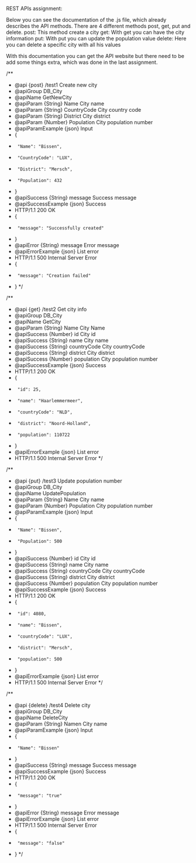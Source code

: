 REST APIs assignment:

Below you can see the documentation of the .js file, which already describes the API methods.
There are 4 different methods post, get, put and delete.
post: This method create a city
get: With get you can have the city information
put: With put you can update the population value
delete: Here you can delete a specific city with all his values

With this documentation you can get the API website but there need to be add some things extra, which was done in the last assignment.

/**
 * @api {post} /test1 Create new city
 * @apiGroup DB_City
 * @apiName GetNewCity
 * @apiParam {String} Name City name
 * @apiParam {String} CountryCode City country code
 * @apiParam {String} District City district
 * @apiParam {Number} Population City population number
 * @apiParamExample {json} Input
 *    {
 *      "Name": "Bissen",
 *      "CountryCode": "LUX",
 *      "District": "Mersch",
 *      "Population": 432
 *    }
 * @apiSuccess {String} message Success message
 * @apiSuccessExample {json} Success
 *    HTTP/1.1 200 OK
 *    {
 *      "message": "Successfully created"
 *    }
 * @apiError {String} message Error message
 * @apiErrorExample {json} List error
 *    HTTP/1.1 500 Internal Server Error
 *    {
 *      "message": "Creation failed"
 *    }
*/

/**
 * @api {get} /test2 Get city info
 * @apiGroup DB_City
 * @apiName GetCity
 * @apiParam {String} Name City Name
 * @apiSuccess {Number} id City id
 * @apiSuccess {String} name City name
 * @apiSuccess {String} countryCode City countryCode
 * @apiSuccess {String} district City district
 * @apiSuccess {Number} population City population number
 * @apiSuccessExample {json} Success
 *    HTTP/1.1 200 OK
 *    {
 *      "id": 25,
 *      "name": "Haarlemmermeer",
 *      "countryCode": "NLD",
 *      "district": "Noord-Holland",
 *      "population": 110722
 *    }
 * @apiErrorExample {json} List error
 *    HTTP/1.1 500 Internal Server Error
 */
 
 /**
 * @api {put} /test3 Update population number
 * @apiGroup DB_City
 * @apiName UpdatePopulation
 * @apiParam {String} Name City name
 * @apiParam {Number} Population City population number
 * @apiParamExample {json} Input
 *    {
 *      "Name": "Bissen",
 *      "Population": 500
 *    }
 * @apiSuccess {Number} id City id
 * @apiSuccess {String} name City name
 * @apiSuccess {String} countryCode City countryCode
 * @apiSuccess {String} district City district
 * @apiSuccess {Number} population City population number
 * @apiSuccessExample {json} Success
 *    HTTP/1.1 200 OK
 *    {
 *      "id": 4080,
 *      "name": "Bissen",
 *      "countryCode": "LUX",
 *      "district": "Mersch",
 *      "population": 500
 *    }
 * @apiErrorExample {json} List error
 *    HTTP/1.1 500 Internal Server Error
*/

/**
 * @api {delete} /test4 Delete city
 * @apiGroup DB_City
 * @apiName DeleteCity
 * @apiParam {String} Namen City name
 * @apiParamExample {json} Input
 *    {
 *      "Name": "Bissen"
 *    }
 * @apiSuccess {String} message Success message
 * @apiSuccessExample {json} Success
 *    HTTP/1.1 200 OK
 *    {
 *      "message": "true"
 *    }
 * @apiError {String} message Error message
 * @apiErrorExample {json} List error
 *    HTTP/1.1 500 Internal Server Error
 *    {
 *      "message": "false"
 *    }
*/